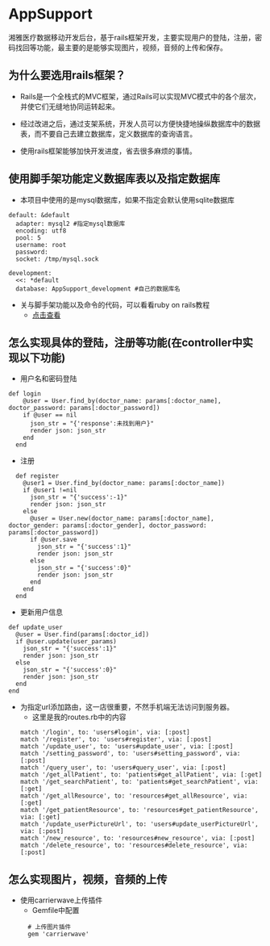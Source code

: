 # AppSupport
湘雅医疗数据移动开发后台，基于rails框架开发，主要实现用户的登陆，注册，密码找回等功能，最主要的是能够实现图片，视频，音频的上传和保存。
## 为什么要选用rails框架？
* Rails是一个全栈式的MVC框架，通过Rails可以实现MVC模式中的各个层次，并使它们无缝地协同运转起来。

* 经过改进之后，通过支架系统，开发人员可以方便快捷地操纵数据库中的数据表，而不要自己去建立数据库，定义数据库的查询语言。

* 使用rails框架能够加快开发进度，省去很多麻烦的事情。

## 使用脚手架功能定义数据库表以及指定数据库
* 本项目中使用的是mysql数据库，如果不指定会默认使用sqlite数据库
```
default: &default
  adapter: mysql2 #指定mysql数据库
  encoding: utf8
  pool: 5
  username: root
  password:
  socket: /tmp/mysql.sock

development:
  <<: *default
  database: AppSupport_development #自己的数据库名
```
* 关与脚手架功能以及命令的代码，可以看看ruby on rails教程
  * [点击查看](https://github.com/sjaiwl/image_folder/blob/master/Ruby%20on%20Rails%204%20Tutorial%20中文版.pdf)

## 怎么实现具体的登陆，注册等功能(在controller中实现以下功能)
* 用户名和密码登陆
```
def login
    @user = User.find_by(doctor_name: params[:doctor_name], doctor_password: params[:doctor_password])
    if @user == nil
      json_str = "{'response':未找到用户}"
      render json: json_str
    end
  end
```
* 注册
```
  def register
    @user1 = User.find_by(doctor_name: params[:doctor_name])
    if @user1 !=nil
      json_str = "{'success':-1}"
      render json: json_str
    else
      @user = User.new(doctor_name: params[:doctor_name], doctor_gender: params[:doctor_gender], doctor_password: params[:doctor_password])
      if @user.save
        json_str = "{'success':1}"
        render json: json_str
      else
        json_str = "{'success':0}"
        render json: json_str
      end
    end
  end
```
* 更新用户信息
```
def update_user
  @user = User.find(params[:doctor_id])
  if @user.update(user_params)
    json_str = "{'success':1}"
    render json: json_str
  else
    json_str = "{'success':0}"
    render json: json_str
  end
end
```
* 为指定url添加路由，这一店很重要，不然手机端无法访问到服务器。
  * 这里是我的routes.rb中的内容
  ```
  match '/login', to: 'users#login', via: [:post]
  match '/register', to: 'users#register', via: [:post]
  match '/update_user', to: 'users#update_user', via: [:post]
  match '/setting_password', to: 'users#setting_password', via: [:post]
  match '/query_user', to: 'users#query_user', via: [:post]
  match '/get_allPatient', to: 'patients#get_allPatient', via: [:get]
  match '/get_searchPatient', to: 'patients#get_searchPatient', via: [:get]
  match '/get_allResource', to: 'resources#get_allResource', via: [:get]
  match '/get_patientResource', to: 'resources#get_patientResource', via: [:get]
  match '/update_userPictureUrl', to: 'users#update_userPictureUrl', via: [:post]
  match '/new_resource', to: 'resources#new_resource', via: [:post]
  match '/delete_resource', to: 'resources#delete_resource', via: [:post]
  ```
  
## 怎么实现图片，视频，音频的上传
* 使用carrierwave上传插件
  * Gemfile中配置
  ```
    # 上传图片插件
    gem 'carrierwave'
  ```
